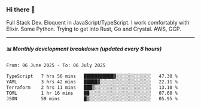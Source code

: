 ### Hi there 👋

Full Stack Dev. Eloquent in JavaScript/TypeScript. I work comfortably with Elixir. Some Python. Trying to get into Rust, Go and Crystal. AWS, GCP.

***

##### 📊 Monthly development breakdown (updated every 8 hours)

<!--START_SECTION:waka-->

```txt
From: 06 June 2025 - To: 06 July 2025

TypeScript   7 hrs 56 mins   ███████████▓░░░░░░░░░░░░░   47.30 %
YAML         3 hrs 42 mins   █████▓░░░░░░░░░░░░░░░░░░░   22.11 %
Terraform    2 hrs 11 mins   ███▒░░░░░░░░░░░░░░░░░░░░░   13.10 %
TOML         1 hr 16 mins    ██░░░░░░░░░░░░░░░░░░░░░░░   07.60 %
JSON         59 mins         █▒░░░░░░░░░░░░░░░░░░░░░░░   05.95 %
```

<!--END_SECTION:waka-->
